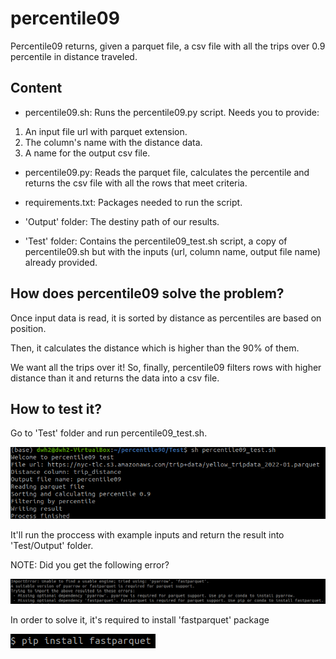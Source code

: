 # percentile09
Percentile09 returns, given a parquet file, a csv file with all the trips over 0.9 percentile in distance traveled.

## Content

* percentile09.sh: Runs the percentile09.py script. Needs you to provide:
1) An input file url with parquet extension.
2) The column's name with the distance data.
3) A name for the output csv file.

* percentile09.py: Reads the parquet file, calculates the percentile and returns the csv file with all the rows that meet criteria.

* requirements.txt: Packages needed to run the script.

* 'Output' folder: The destiny path of our results.

* 'Test' folder: Contains the percentile09_test.sh script, a copy of percentile09.sh but with the inputs (url, column name, output file name) already provided.

## How does percentile09 solve the problem?
Once input data is read, it is sorted by distance as percentiles are based on position.

Then, it calculates the distance which is higher than the 90% of them.

We want all the trips over it! So, finally, percentile09 filters rows with higher distance than it and returns the data into a csv file.

## How to test it?

Go to 'Test' folder and run percentile09_test.sh.

![img](https://github.com/LetyM/percentile09/blob/main/run_test.png)

It'll run the proccess with example inputs and return the result into 'Test/Output' folder.

NOTE: Did you get the following error?

![img](https://github.com/LetyM/percentile09/blob/main/parquet_error.png)

In order to solve it, it's required to install 'fastparquet' package

![img](https://github.com/LetyM/percentile09/blob/main/install_fastparquet.png)
